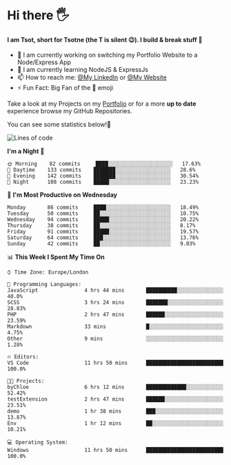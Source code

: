 # Hi there :raised_hand_with_fingers_splayed:
#### I am Tsot, short for Tsotne (the T is silent :wink:). I build & break stuff :space_invader:
- :telescope: I am currently working on switching my Portfolio Website to a Node/Express App
- :seedling: I am currently learning NodeJS & ExpressJs
- :mailbox: How to reach me: [@My LinkedIn](https://www.linkedin.com/in/tsotne-gvadzabia/) or [@My Website](https://tsotnegvadzabia.me/contact)
- :zap: Fun Fact: Big Fan of the :space_invader: emoji

Take a look at my Projects on my [Portfolio](https://tsotnegvadzabia.me/) or for a more **up to date** experience browse my GitHub Repositories.

You can see some statistics below!:space_invader:
<!--START_SECTION:waka-->
![Lines of code](https://img.shields.io/badge/From%20Hello%20World%20I%27ve%20Written-2.6%20million%20lines%20of%20code-blue)

**I'm a Night 🦉** 

```text
🌞 Morning    82 commits     ████░░░░░░░░░░░░░░░░░░░░░   17.63% 
🌆 Daytime    133 commits    ███████░░░░░░░░░░░░░░░░░░   28.6% 
🌃 Evening    142 commits    ███████░░░░░░░░░░░░░░░░░░   30.54% 
🌙 Night      108 commits    █████░░░░░░░░░░░░░░░░░░░░   23.23%

```
📅 **I'm Most Productive on Wednesday** 

```text
Monday       86 commits     ████░░░░░░░░░░░░░░░░░░░░░   18.49% 
Tuesday      50 commits     ██░░░░░░░░░░░░░░░░░░░░░░░   10.75% 
Wednesday    94 commits     █████░░░░░░░░░░░░░░░░░░░░   20.22% 
Thursday     38 commits     ██░░░░░░░░░░░░░░░░░░░░░░░   8.17% 
Friday       91 commits     █████░░░░░░░░░░░░░░░░░░░░   19.57% 
Saturday     64 commits     ███░░░░░░░░░░░░░░░░░░░░░░   13.76% 
Sunday       42 commits     ██░░░░░░░░░░░░░░░░░░░░░░░   9.03%

```


📊 **This Week I Spent My Time On** 

```text
⌚︎ Time Zone: Europe/London

💬 Programming Languages: 
JavaScript               4 hrs 44 mins       ██████████░░░░░░░░░░░░░░░   40.0% 
SCSS                     3 hrs 24 mins       ███████░░░░░░░░░░░░░░░░░░   28.83% 
PHP                      2 hrs 47 mins       ██████░░░░░░░░░░░░░░░░░░░   23.59% 
Markdown                 33 mins             █░░░░░░░░░░░░░░░░░░░░░░░░   4.75% 
Other                    9 mins              ░░░░░░░░░░░░░░░░░░░░░░░░░   1.28%

🔥 Editors: 
VS Code                  11 hrs 50 mins      █████████████████████████   100.0%

🐱‍💻 Projects: 
byChloe                  6 hrs 12 mins       █████████████░░░░░░░░░░░░   52.42% 
testExtension            2 hrs 47 mins       ██████░░░░░░░░░░░░░░░░░░░   23.51% 
demo                     1 hr 38 mins        ███░░░░░░░░░░░░░░░░░░░░░░   13.87% 
Env                      1 hr 12 mins        ██░░░░░░░░░░░░░░░░░░░░░░░   10.21%

💻 Operating System: 
Windows                  11 hrs 50 mins      █████████████████████████   100.0%

```


<!--END_SECTION:waka-->

